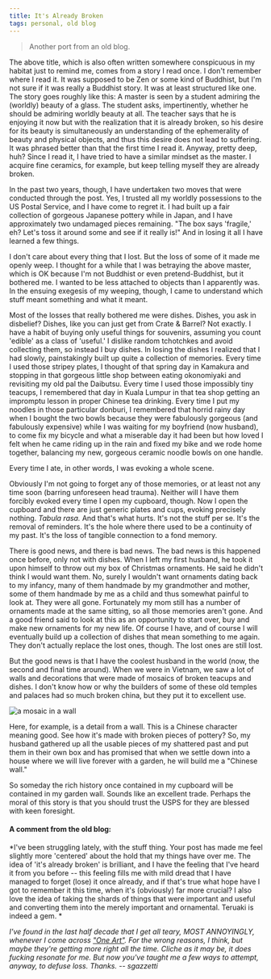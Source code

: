 ```yaml
---
title: It's Already Broken
tags: personal, old blog
---
```


> Another port from an old blog.

The above title, which is also often written somewhere conspicuous in my habitat just to remind me, comes from a story I read once. I don't remember where I read it. It was supposed to be Zen or some kind of Buddhist, but I'm not sure if it was really a Buddhist story. It was at least structured like one. The story goes roughly like this: A master is seen by a student admiring the (worldly) beauty of a glass. The student asks, impertinently, whether he should be admiring worldly beauty at all. The teacher says that he is enjoying it now but with the realization that it is already broken, so his desire for its beauty is simultaneously an understanding of the ephemerality of beauty and physical objects, and thus this desire does not lead to suffering. It was phrased better than that the first time I read it. Anyway, pretty deep, huh?  Since I read it, I have tried to have a similar mindset as the master. I acquire fine ceramics, for example, but keep telling myself they are already broken.

In the past two years, though, I have undertaken two moves that were conducted through the post. Yes, I trusted all my worldly possessions to the US Postal Service, and I have come to regret it. I had built up a fair collection of gorgeous Japanese pottery while in Japan, and I have approximately two undamaged pieces remaining. "The box says 'fragile,' eh?  Let's toss it around some and see if it really is!" And in losing it all I have learned a few things.

I don't care about every thing that I lost. But the loss of some of it made me openly weep. I thought for a while that I was betraying the above master, which is OK because I'm not Buddhist or even pretend-Buddhist, but it bothered me. I wanted to be less attached to objects than I apparently was. In the ensuing exegesis of my weeping, though, I came to understand which stuff meant something and what it meant.

Most of the losses that really bothered me were dishes. Dishes, you ask in disbelief? Dishes, like you can just get from Crate & Barrel? Not exactly. I have a habit of buying only useful things for souvenirs, assuming you count 'edible' as a class of 'useful.' I dislike random tchotchkes and avoid collecting them, so instead I buy dishes. In losing the dishes I realized that I had slowly, painstakingly built up quite a collection of memories. Every time I used those stripey plates, I thought of that spring day in Kamakura and stopping in that gorgeous little shop between eating okonomiyaki and revisiting my old pal the Daibutsu. Every time I used those impossibly tiny teacups, I remembered that day in Kuala Lumpur in that tea shop getting an impromptu lesson in proper Chinese tea drinking. Every time I put my noodles in those particular donburi, I remembered that horrid rainy day when I bought the two bowls because they were fabulously gorgeous (and fabulously expensive) while I was waiting for my boyfriend (now husband), to come fix my bicycle and what a miserable day it had been but how loved I felt when he came riding up in the rain and fixed my bike and we rode home together, balancing my new, gorgeous ceramic noodle bowls on one handle.

Every time I ate, in other words, I was evoking a whole scene.

Obviously I'm not going to forget any of those memories, or at least not any time soon (barring unforeseen head trauma).  Neither will I have them forcibly evoked every time I open my cupboard, though. Now I open the cupboard and there are just generic plates and cups, evoking precisely nothing. *Tabula rasa.* And that's what hurts. It's not the stuff per se. It's the removal of reminders. It's the hole where there used to be a continuity of my past. It's the loss of tangible connection to a fond memory.

There is good news, and there is bad news. The bad news is this happened once before, only not with dishes. When I left my first husband, he took it upon himself to throw out my box of Christmas ornaments. He said he didn't think I would want them. No, surely I wouldn't want ornaments dating back to my infancy, many of them handmade by my grandmother and mother, some of them handmade by me as a child and thus somewhat painful to look at. They were all gone. Fortunately my mom still has a number of ornaments made at the same sitting, so all those memories aren't gone. And a good friend said to look at this as an opportunity to start over, buy and make new ornaments for my new life. Of course I have, and of course I will eventually build up a collection of dishes that mean something to me again. They don't actually replace the lost ones, though. The lost ones are still lost.

But the good news is that I have the coolest husband in the world (now, the second and final time around). When we were in Vietnam, we saw a lot of walls and decorations that were made of mosaics of broken teacups and dishes. I don't know how or why the builders of some of these old temples and palaces had so much broken china, but they put it to excellent use.

![a mosaic in a wall](/images/ceramic-yoshi.jpg)

Here, for example, is a detail from a wall. This is a Chinese character meaning good. See how it's made with broken pieces of pottery? So, my husband gathered up all the usable pieces of my shattered past and put them in their own box and has promised that when we settle down into a house where we will live forever with a garden, he will build me a "Chinese wall."

So someday the rich history once contained in my cupboard will be contained in my garden wall. Sounds like an excellent trade. Perhaps the moral of this story is that you should trust the USPS for they are blessed with keen foresight.


#### A comment from the old blog:

*I've been struggling lately, with the stuff thing. Your post has made me feel slightly more 'centered' about the hold that my things have over me. The idea of 'it's already broken' is brilliant, and I have the feeling that I've heard it from you before -- this feeling fills me with mild dread that I have managed to forget (lose) it once already, and if that's true what hope have I got to remember it this time, when it's (obviously) far more crucial? I also love the idea of taking the shards of things that were important and useful and converting them into the merely important and ornamental. Teruaki is indeed a gem. *

*I've found in the last half decade that I get all teary, MOST ANNOYINGLY, whenever I come across ["One Art"](https://www.poets.org/poetsorg/poem/one-art). For the wrong reasons, I think, but maybe they're getting more right all the time. Cliche as it may be, it does fucking resonate for me. But now you've taught me a few ways to attempt, anyway, to defuse loss. Thanks. -- sgazzetti*
